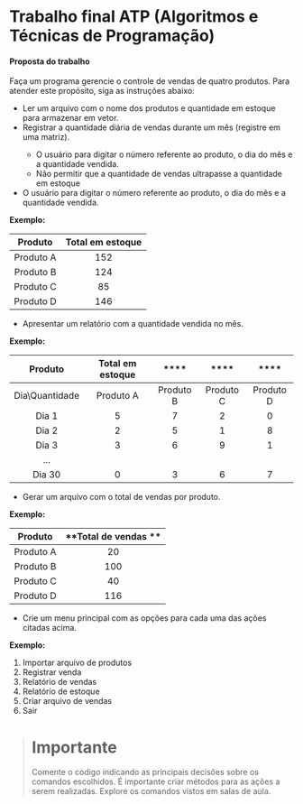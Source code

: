 # Trabalho final ATP (Algoritmos e Técnicas de Programação)

#### Proposta do trabalho

Faça um programa gerencie o controle de vendas de quatro produtos. Para atender este propósito, siga as instruções abaixo:

<ul>
    <li>Ler um arquivo com o nome dos produtos e quantidade em estoque para armazenar em vetor.</li>
    <li>Registrar a quantidade diária de vendas durante um mês (registre em uma matriz).</li>
    <ul>
        <li>O usuário para digitar o número referente ao produto, o dia do mês e a quantidade vendida.</li>
        <li>Não permitir que a quantidade de vendas ultrapasse a quantidade em estoque</li>
    </ul>
    <li>O usuário para digitar o número referente ao produto, o dia do mês e a quantidade vendida.</li>
</ul>

<span style="font-weight: bold;">Exemplo:</span>

| **Produto** | **Total em estoque** |
|:-----------:|:--------------------:|
| Produto A   | 152                  |
| Produto B   | 124                  |
| Produto C   | 85                   |
| Produto D   | 146                  |

<ul>
    <li>
    Apresentar um relatório com a quantidade vendida no mês.
    </li>
</ul>

<span style="font-weight: bold;">Exemplo:</span>

| **Produto**    | **Total em estoque** | ****      | ****       | ****      |
|:--------------:|:--------------------:|:---------:|:----------:|:---------:|
| Dia\Quantidade | Produto A            | Produto B | Produto C  | Produto D |
| Dia 1          | 5                    | 7         | 2          | 0         |
| Dia 2          | 2                    | 5         | 1          | 8         |
| Dia 3          | 3                    | 6         | 9          | 1         |
| ...            |                      |           |            |           |
| Dia 30         | 0                    | 3         | 6          | 7         |

<ul>
    <li>
    Gerar um arquivo com o total de vendas por produto.
    </li>
</ul>

<span style="font-weight: bold;">Exemplo:</span>

| **Produto** | **Total de vendas ** |
|:-----------:|:--------------------:|
| Produto A   | 20                   |
| Produto B   | 100                  |
| Produto C   | 40                   |
| Produto D   | 116                  |

<ul>
    <li>
    Crie um menu principal com as opções para cada uma das ações citadas acima.
    </li>
</ul>

<span style="font-weight: bold;">Exemplo:</span>

<ol>
    <li>Importar arquivo de produtos</li>
    <li>Registrar venda</li>
    <li>Relatório de vendas</li>
    <li>Relatório de estoque</li>
    <li>Criar arquivo de vendas</li>
    <li>Sair</li>
</ol>

> # Importante
> Comente o código indicando as principais decisões sobre os comandos escolhidos.
> É importante criar métodos para as ações a serem realizadas.
> Explore os comandos vistos em salas de aula.
